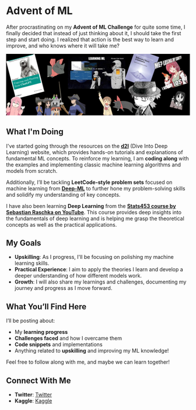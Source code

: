# Advent of ML

After procrastinating on my **Advent of ML Challenge** for quite some time, I finally decided that instead of just thinking about it, I should take the first step and start doing. I realized that action is the best way to learn and improve, and who knows where it will take me?

![Banner](advent_of_ml.png)


## What I'm Doing

I've started going through the resources on the **[d2l](https://d2l.ai/)** (Dive Into Deep Learning) website, which provides hands-on tutorials and explanations of fundamental ML concepts. To reinforce my learning, I am **coding along** with the examples and implementing classic machine learning algorithms and models from scratch.

Additionally, I’ll be tackling **LeetCode-style problem sets** focused on machine learning from **[Deep-ML](https://www.deep-ml.com/)** to further hone my problem-solving skills and solidify my understanding of key concepts.

I have also been learning **Deep Learning** from the **[Stats453 course by Sebastian Raschka on YouTube](https://www.youtube.com/playlist?list=PLTKMiZHVd_2KJtIXOW0zFhFfBaJJilH51)**. This course provides deep insights into the fundamentals of deep learning and is helping me grasp the theoretical concepts as well as the practical applications.


## My Goals

- **Upskilling**: As I progress, I'll be focusing on polishing my machine learning skills. 
- **Practical Experience**: I aim to apply the theories I learn and develop a deeper understanding of how different models work.
- **Growth**: I will also share my learnings and challenges, documenting my journey and progress as I move forward.

## What You’ll Find Here

I’ll be posting about:

- My **learning progress**
- **Challenges faced** and how I overcame them
- **Code snippets** and implementations
- Anything related to **upskilling** and improving my ML knowledge!

Feel free to follow along with me, and maybe we can learn together!

## Connect With Me

- **Twitter**: [Twitter](https://twitter.com/sodakeyEatsMush)  
- **Kaggle**: [Kaggle](https://www.kaggle.com/saad1926q)
